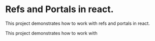 # Refs and Portals in react.
This project demonstrates how to work with refs and portals in react.

This project demonstrates how to work with